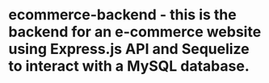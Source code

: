 # ecommerce-backend - this is the backend for an e-commerce website using Express.js API and Sequelize to interact with a MySQL database.  